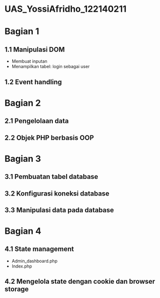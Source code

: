 # UAS_YossiAfridho_122140211

# Bagian 1

## 1.1 Manipulasi DOM

- Membuat inputan
- Menampilkan tabel: login sebagai user

## 1.2 Event handling

# Bagian 2

## 2.1 Pengelolaan data

## 2.2 Objek PHP berbasis OOP

# Bagian 3

## 3.1 Pembuatan tabel database

## 3.2 Konfigurasi koneksi database

## 3.3 Manipulasi data pada database

# Bagian 4

## 4.1 State management

- Admin_dashboard.php
- Index.php

## 4.2 Mengelola state dengan cookie dan browser storage
